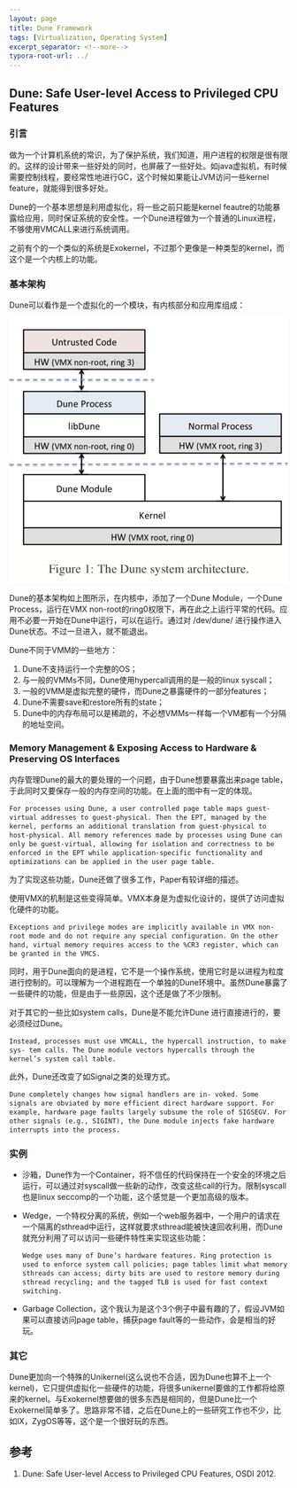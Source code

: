 ```yaml
---
layout: page
title: Dune Framework
tags: [Virtualization, Operating System]
excerpt_separator: <!--more-->
typora-root-url: ../
---
```






## Dune: Safe User-level Access to Privileged CPU Features 



### 引言

  做为一个计算机系统的常识，为了保护系统，我们知道，用户进程的权限是很有限的。这样的设计带来一些好处的同时，也屏蔽了一些好处。如java虚拟机，有时候需要控制线程，要经常性地进行GC，这个时候如果能让JVM访问一些kernel feature，就能得到很多好处。

  Dune的一个基本思想是利用虚拟化，将一些之前只能是kernel feautre的功能暴露给应用，同时保证系统的安全性。一个Dune进程做为一个普通的Linux进程，不够使用VMCALL来进行系统调用。

  之前有个的一个类似的系统是Exokernel，不过那个更像是一种类型的kernel，而这个是一个内核上的功能。



### 基本架构

   Dune可以看作是一个虚拟化的一个模块，有内核部分和应用库组成：

![dune-arch](/assets/img/dune-arch.png)

  

  Dune的基本架构如上图所示，在内核中，添加了一个Dune Module，一个Dune Process，运行在VMX non-root的ring0权限下，再在此之上运行平常的代码。应用不必要一开始在Dune中运行，可以在运行。通过对 /dev/dune/ 进行操作进入Dune状态。不过一旦进入，就不能退出。

Dune不同于VMM的一些地方：

1. Dune不支持运行一个完整的OS；
2. 与一般的VMMs不同，Dune使用hypercall调用的是一般的linux syscall；
3. 一般的VMM是虚拟完整的硬件，而Dune之暴露硬件的一部分features；
4. Dune不需要save和restore所有的state；
5. Dune中的内存布局可以是稀疏的，不必想VMMs一样每一个VM都有一个分隔的地址空间。

 

### Memory Management & Exposing Access to Hardware & Preserving OS Interfaces 

  内存管理Dune的最大的要处理的一个问题，由于Dune想要暴露出来page table，于此同时又要保存一般的内存空间的功能。在上面的图中有一定的体现。

```
For processes using Dune, a user controlled page table maps guest-virtual addresses to guest-physical. Then the EPT, managed by the kernel, performs an additional translation from guest-physical to host-physical. All memory references made by processes using Dune can only be guest-virtual, allowing for isolation and correctness to be enforced in the EPT while application-specific functionality and optimizations can be applied in the user page table.
```

 为了实现这些功能，Dune还做了很多工作，Paper有较详细的描述。

使用VMX的机制是这些变得简单。VMX本身是为虚拟化设计的，提供了访问虚拟化硬件的功能。

```
Exceptions and privilege modes are implicitly available in VMX non-root mode and do not require any special configuration. On the other hand, virtual memory requires access to the %CR3 register, which can be granted in the VMCS.
```

 同时，用于Dune面向的是进程，它不是一个操作系统，使用它时是以进程为粒度进行控制的。可以理解为一个进程跑在一个单独的Dune环境中。虽然Dune暴露了一些硬件的功能，但是由于一些原因，这个还是做了不少限制。

  对于其它的一些比如system calls，Dune是不能允许Dune 进行直接进行的，要必须经过Dune。

```
Instead, processes must use VMCALL, the hypercall instruction, to make sys- tem calls. The Dune module vectors hypercalls through the kernel’s system call table. 
```

  此外，Dune还改变了如Signal之类的处理方式。

```
Dune completely changes how signal handlers are in- voked. Some signals are obviated by more efficient direct hardware support. For example, hardware page faults largely subsume the role of SIGSEGV. For other signals (e.g., SIGINT), the Dune module injects fake hardware interrupts into the process.
```



### 实例

* 沙箱，Dune作为一个Container，将不信任的代码保持在一个安全的环境之后运行，可以通过对syscall做一些新的动作，改变这些call的行为。限制syscall也是linux seccomp的一个功能，这个感觉是一个更加高级的版本。

* Wedge，一个特权分离的系统，例如一个web服务器中，一个用户的请求在一个隔离的sthread中运行，这样就要求sthread能被快速回收利用，而Dune就充分利用了可以访问一些硬件特性来实现这些功能：

  ```
  Wedge uses many of Dune’s hardware features. Ring protection is used to enforce system call policies; page tables limit what memory sthreads can access; dirty bits are used to restore memory during sthread recycling; and the tagged TLB is used for fast context switching.
  ```

* Garbage Collection，这个我认为是这个3个例子中最有趣的了，假设JVM如果可以直接访问page table，捕获page fault等的一些动作，会是相当的好玩。



### 其它

  Dune更加向一个特殊的Unikernel(这么说也不合适，因为Dune也算不上一个kernel)，它只提供虚拟化一些硬件的功能，将很多unikernel要做的工作都将给原来的kernel。与Exokernel想要做的很多东西是相同的，但是Dune比一个Exokernel简单多了。思路非常不错，之后在Dune上的一些研究工作也不少，比如IX，ZygOS等等，这个是一个很好玩的东西。



## 参考

1. Dune: Safe User-level Access to Privileged CPU Features, OSDI 2012.

